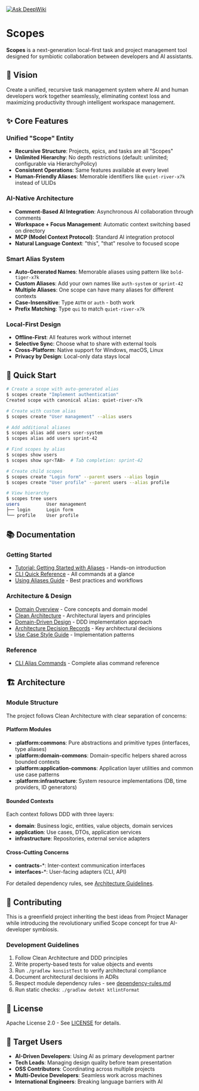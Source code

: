 [![Ask DeepWiki](https://deepwiki.com/badge.svg)](https://deepwiki.com/kamiazya/scopes)

# Scopes

**Scopes** is a next-generation local-first task and project management tool designed for symbiotic collaboration between developers and AI assistants.

## 🎯 Vision

Create a unified, recursive task management system where AI and human developers work together seamlessly, eliminating context loss and maximizing productivity through intelligent workspace management.

## ✨ Core Features

### Unified "Scope" Entity
- **Recursive Structure**: Projects, epics, and tasks are all "Scopes"
- **Unlimited Hierarchy**: No depth restrictions (default: unlimited; configurable via HierarchyPolicy)
- **Consistent Operations**: Same features available at every level
- **Human-Friendly Aliases**: Memorable identifiers like `quiet-river-x7k` instead of ULIDs

### AI-Native Architecture
- **Comment-Based AI Integration**: Asynchronous AI collaboration through comments
- **Workspace + Focus Management**: Automatic context switching based on directory
- **MCP (Model Context Protocol)**: Standard AI integration protocol
- **Natural Language Context**: "this", "that" resolve to focused scope

### Smart Alias System
- **Auto-Generated Names**: Memorable aliases using pattern like `bold-tiger-x7k`
- **Custom Aliases**: Add your own names like `auth-system` or `sprint-42`
- **Multiple Aliases**: One scope can have many aliases for different contexts
- **Case-Insensitive**: Type `AUTH` or `auth` - both work
- **Prefix Matching**: Type `qui` to match `quiet-river-x7k`

### Local-First Design
- **Offline-First**: All features work without internet
- **Selective Sync**: Choose what to share with external tools
- **Cross-Platform**: Native support for Windows, macOS, Linux
- **Privacy by Design**: Local-only data stays local

## 🚀 Quick Start

```bash
# Create a scope with auto-generated alias
$ scopes create "Implement authentication"
Created scope with canonical alias: quiet-river-x7k

# Create with custom alias
$ scopes create "User management" --alias users

# Add additional aliases
$ scopes alias add users user-system
$ scopes alias add users sprint-42

# Find scopes by alias
$ scopes show users
$ scopes show spr<TAB>  # Tab completion: sprint-42

# Create child scopes
$ scopes create "Login form" --parent users --alias login
$ scopes create "User profile" --parent users --alias profile

# View hierarchy
$ scopes tree users
users          User management
├── login      Login form
└── profile    User profile
```

## 📚 Documentation

### Getting Started
- [Tutorial: Getting Started with Aliases](docs/tutorials/getting-started-with-aliases.md) - Hands-on introduction
- [CLI Quick Reference](docs/reference/cli-quick-reference.md) - All commands at a glance
- [Using Aliases Guide](docs/guides/using-aliases.md) - Best practices and workflows

### Architecture & Design
- [Domain Overview](docs/explanation/domain-overview.md) - Core concepts and domain model
- [Clean Architecture](docs/explanation/clean-architecture.md) - Architectural layers and principles
- [Domain-Driven Design](docs/explanation/domain-driven-design.md) - DDD implementation approach
- [Architecture Decision Records](docs/explanation/adr/) - Key architectural decisions
- [Use Case Style Guide](docs/guides/use-case-style-guide.md) - Implementation patterns

### Reference
- [CLI Alias Commands](docs/reference/cli-alias-commands.md) - Complete alias command reference

## 🏗️ Architecture

### Module Structure

The project follows Clean Architecture with clear separation of concerns:

#### Platform Modules
- **:platform:commons**: Pure abstractions and primitive types (interfaces, type aliases)
- **:platform:domain-commons**: Domain-specific helpers shared across bounded contexts
- **:platform:application-commons**: Application layer utilities and common use case patterns
- **:platform:infrastructure**: System resource implementations (DB, time providers, ID generators)

#### Bounded Contexts
Each context follows DDD with three layers:
- **domain**: Business logic, entities, value objects, domain services
- **application**: Use cases, DTOs, application services
- **infrastructure**: Repositories, external service adapters

#### Cross-Cutting Concerns
- **contracts-***: Inter-context communication interfaces
- **interfaces-***: User-facing adapters (CLI, API)

For detailed dependency rules, see [Architecture Guidelines](docs/architecture/guidelines/dependency-rules.md).

## 🤝 Contributing

This is a greenfield project inheriting the best ideas from Project Manager while introducing the revolutionary unified Scope concept for true AI-developer symbiosis.

### Development Guidelines

1. Follow Clean Architecture and DDD principles
2. Write property-based tests for value objects and events
3. Run `./gradlew konsistTest` to verify architectural compliance
4. Document architectural decisions in ADRs
5. Respect module dependency rules - see [dependency-rules.md](docs/architecture/guidelines/dependency-rules.md)
6. Run static checks: `./gradlew detekt ktlintFormat`

## 📄 License

Apache License 2.0 - See [LICENSE](LICENSE) for details.

## 🌟 Target Users

- **AI-Driven Developers**: Using AI as primary development partner
- **Tech Leads**: Managing design quality before team presentation
- **OSS Contributors**: Coordinating across multiple projects
- **Multi-Device Developers**: Seamless work across machines
- **International Engineers**: Breaking language barriers with AI
